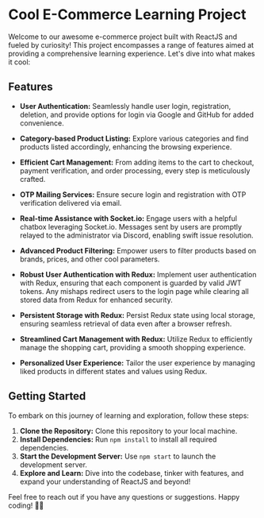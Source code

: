 # Cool E-Commerce Learning Project

Welcome to our awesome e-commerce project built with ReactJS and fueled by curiosity! This project encompasses a range of features aimed at providing a comprehensive learning experience. Let's dive into what makes it cool:

## Features

- **User Authentication:** Seamlessly handle user login, registration, deletion, and provide options for login via Google and GitHub for added convenience.

- **Category-based Product Listing:** Explore various categories and find products listed accordingly, enhancing the browsing experience.

- **Efficient Cart Management:** From adding items to the cart to checkout, payment verification, and order processing, every step is meticulously crafted.

- **OTP Mailing Services:** Ensure secure login and registration with OTP verification delivered via email.

- **Real-time Assistance with Socket.io:** Engage users with a helpful chatbox leveraging Socket.io. Messages sent by users are promptly relayed to the administrator via Discord, enabling swift issue resolution.

- **Advanced Product Filtering:** Empower users to filter products based on brands, prices, and other cool parameters.

- **Robust User Authentication with Redux:** Implement user authentication with Redux, ensuring that each component is guarded by valid JWT tokens. Any mishaps redirect users to the login page while clearing all stored data from Redux for enhanced security.

- **Persistent Storage with Redux:** Persist Redux state using local storage, ensuring seamless retrieval of data even after a browser refresh.

- **Streamlined Cart Management with Redux:** Utilize Redux to efficiently manage the shopping cart, providing a smooth shopping experience.

- **Personalized User Experience:** Tailor the user experience by managing liked products in different states and values using Redux.

## Getting Started

To embark on this journey of learning and exploration, follow these steps:

1. **Clone the Repository:** Clone this repository to your local machine.
2. **Install Dependencies:** Run `npm install` to install all required dependencies.
3. **Start the Development Server:** Use `npm start` to launch the development server.
4. **Explore and Learn:** Dive into the codebase, tinker with features, and expand your understanding of ReactJS and beyond!

Feel free to reach out if you have any questions or suggestions. Happy coding! 🚀✨